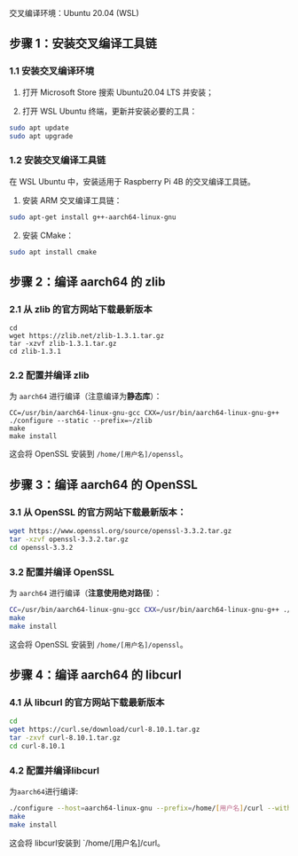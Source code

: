 
交叉编译环境：Ubuntu 20.04 (WSL)

## 步骤 1：安装交叉编译工具链
### 1.1 安装交叉编译环境

1. 打开 Microsoft Store 搜索 Ubuntu20.04 LTS 并安装；

2. 打开 WSL Ubuntu 终端，更新并安装必要的工具：
```bash
sudo apt update 
sudo apt upgrade
```

### 1.2 安装交叉编译工具链

在 WSL Ubuntu 中，安装适用于 Raspberry Pi 4B 的交叉编译工具链。

1. 安装 ARM 交叉编译工具链：

```bash
sudo apt-get install g++-aarch64-linux-gnu
```

2. 安装 CMake：

```bash
sudo apt install cmake
```

## 步骤 2：编译 aarch64 的 zlib

### 2.1 从 zlib 的官方网站下载最新版本

```shell
cd 
wget https://zlib.net/zlib-1.3.1.tar.gz
tar -xzvf zlib-1.3.1.tar.gz
cd zlib-1.3.1
```

### 2.2 配置并编译 zlib

为 `aarch64` 进行编译（注意编译为**静态库**）：

```shell
CC=/usr/bin/aarch64-linux-gnu-gcc CXX=/usr/bin/aarch64-linux-gnu-g++ ./configure --static --prefix=~/zlib
make
make install
```

这会将 OpenSSL 安装到 `/home/[用户名]/openssl`。

## 步骤 3：编译 aarch64 的 OpenSSL

### 3.1  从 OpenSSL 的官方网站下载最新版本：

```bash
wget https://www.openssl.org/source/openssl-3.3.2.tar.gz 
tar -xzvf openssl-3.3.2.tar.gz 
cd openssl-3.3.2
```

### 3.2 配置并编译 OpenSSL

为 `aarch64` 进行编译（**注意使用绝对路径**）：

```bash
CC=/usr/bin/aarch64-linux-gnu-gcc CXX=/usr/bin/aarch64-linux-gnu-g++ ./Configure linux-aarch64 --prefix=/home/[用户名]/openssl
make  
make install
```

这会将 OpenSSL 安装到 `/home/[用户名]/openssl`。

## 步骤 4：编译 aarch64 的 libcurl

### 4.1 从 libcurl 的官方网站下载最新版本

```bash
cd 
wget https://curl.se/download/curl-8.10.1.tar.gz
tar -zxvf curl-8.10.1.tar.gz
cd curl-8.10.1
```

### 4.2 配置并编译libcurl

为`aarch64`进行编译:

```bash
./configure --host=aarch64-linux-gnu --prefix=/home/[用户名]/curl --with-zlib=/home/[用户名]/zlib --with-openssl=/home/[用户名]/openssl --without-libpsl --disable-shared 
make
make install
```

这会将 libcurl安装到 `/home/[用户名]/curl。
